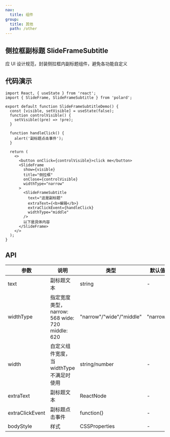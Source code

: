 ```yaml
---
nav:
  title: 组件
group:
  title: 其他
  path: /other
---
```


## 侧拉框副标题 SlideFrameSubtitle

应 UI 设计规范，封装侧拉框内副标题组件，避免各功能自定义

## 代码演示

```tsx
import React, { useState } from 'react';
import { SlideFrame, SlideFrameSubtitle } from 'polard';

export default function SlideFrameSubtitleDemo() {
  const [visible, setVisible] = useState(false);
  function controlVisible() {
    setVisible((pre) => !pre);
  }

  function handleClick() {
    alert('副标题点击事件');
  }

  return (
    <>
      <button onClick={controlVisible}>click me</button>
      <SlideFrame
        show={visible}
        title="侧拉框"
        onClose={controlVisible}
        widthType="narrow"
      >
        <SlideFrameSubtitle
          text="这是副标题"
          extraText={<b>编辑</b>}
          extraClickEvent={handleClick}
          widthType="middle"
        />
        以下是具体内容
      </SlideFrame>
    </>
  );
}
```

## API

| 参数            | 说明                                            | 类型                     | 默认值   |
| --------------- | ----------------------------------------------- | ------------------------ | -------- |
| text            | 副标题文本                                      | string                   | -        |
| widthType       | 指定宽度类型，narrow: 568 wide: 720 middle: 620 | "narrow"/"wide"/"middle" | "narrow" |
| width           | 自定义组件宽度，当 widthType 不满足时使用       | string/number            | -        |
| extraText       | 副标题文本                                      | ReactNode                | -        |
| extraClickEvent | 副标题点击事件                                  | function()               | -        |
| bodyStyle       | 样式                                            | CSSProperties            | -        |
